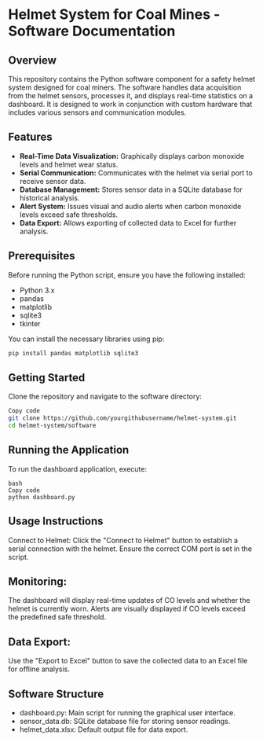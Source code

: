 # Helmet System for Coal Mines - Software Documentation

## Overview

This repository contains the Python software component for a safety helmet system designed for coal miners. The software handles data acquisition from the helmet sensors, processes it, and displays real-time statistics on a dashboard. It is designed to work in conjunction with custom hardware that includes various sensors and communication modules.

## Features

- **Real-Time Data Visualization:** Graphically displays carbon monoxide levels and helmet wear status.
- **Serial Communication:** Communicates with the helmet via serial port to receive sensor data.
- **Database Management:** Stores sensor data in a SQLite database for historical analysis.
- **Alert System:** Issues visual and audio alerts when carbon monoxide levels exceed safe thresholds.
- **Data Export:** Allows exporting of collected data to Excel for further analysis.

## Prerequisites

Before running the Python script, ensure you have the following installed:
- Python 3.x
- pandas
- matplotlib
- sqlite3
- tkinter

You can install the necessary libraries using pip:
```bash
pip install pandas matplotlib sqlite3
```

## Getting Started

Clone the repository and navigate to the software directory:

```bash
Copy code
git clone https://github.com/yourgithubusername/helmet-system.git
cd helmet-system/software
```

## Running the Application

To run the dashboard application, execute:
```
bash
Copy code
python dashboard.py
```

## Usage Instructions

Connect to Helmet:
Click the "Connect to Helmet" button to establish a serial connection with the helmet.
Ensure the correct COM port is set in the script.

## Monitoring:

The dashboard will display real-time updates of CO levels and whether the helmet is currently worn.
Alerts are visually displayed if CO levels exceed the predefined safe threshold.

## Data Export:

Use the "Export to Excel" button to save the collected data to an Excel file for offline analysis.

## Software Structure

- dashboard.py: Main script for running the graphical user interface.
- sensor_data.db: SQLite database file for storing sensor readings.
- helmet_data.xlsx: Default output file for data export.
